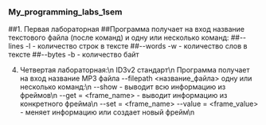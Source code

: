 ### My_programming_labs_1sem

##1. Первая лабораторная
##Программа получает на вход название текстового файла (после команд) и одну или несколько команд:
##--lines -l - количество строк в тексте
##--words -w - количество слов в тексте
##--bytes -b - количество байт

4. Четвертая лабораторная:\n
ID3v2 стандарт\n
Программа получает на вход название MP3 файла --filepath <название_файла> одну или несколько команд:\n
--show - выводит всю информацию из фреймов\n
--get = <frame_name> - выводит информацию из конкретного фрейма\n
--set = <frame_name>  --value = <frame_value> - меняет информацию или создает новый фрейм\n
